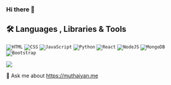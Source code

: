 ### Hi there 👋

<!--
✨ 

- 🔭 I’m currently working on ...
- 🌱 I’m currently learning ...
- 👯 I’m looking to collaborate on ...
- 🤔 I’m looking for help with ...
- 💬 Ask me about ...
- 📫 How to reach me: ...
- 😄 Pronouns: ...
- ⚡ Fun fact: ...
-->
## 🛠️ Languages , Libraries & Tools

<p>
    <code href="#"><img alt="HTML" src="https://img.shields.io/badge/HTML%20-%23E34F26.svg?logo=html5&logoColor=white"></code>
    <code href="#"><img alt="CSS" src="https://img.shields.io/badge/CSS%20-%231572B6.svg?logo=css3&logoColor=white"></code>
    <code href="#"><img alt="JavaScript" src="https://img.shields.io/badge/JavaScript%20-%23F7DF1E.svg?logo=javascript&logoColor=black"></code>
    <code href="#"><img alt="Python" src="https://img.shields.io/badge/Python%20-%2314354C.svg?logo=python&logoColor=white"></code>
    <code href="#"><img alt="React" src="https://img.shields.io/badge/React%20-%2320232a.svg?logo=react&logoColor=%2361DAFB"></code>
    <code href="#"><img alt="NodeJS" src="https://img.shields.io/badge/Node.js%20-%2343853D.svg?logo=node.js&logoColor=white"></code>
    <code href="#"><img alt="MongoDB" src ="https://img.shields.io/badge/MongoDB-%234ea94b.svg?logo=mongodb&logoColor=white"></code>
    <code href="#"><img alt="Bootstrap" src="https://img.shields.io/badge/Bootstrap%20-%234D97FF.svg?logo=Bootstrap&logoColor=white"></code>
   
</p>
  
  
  
  <img src="https://github-readme-stats.vercel.app/api?username=muthaiyanmani&&show_icons=true&title_color=ffffff&icon_color=bb2acf&text_color=daf7dc&bg_color=151515"/>
  
  
  
  
  
  
  
  💬 Ask me about https://muthaiyan.me
